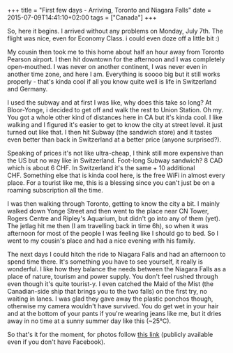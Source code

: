 +++
title = "First few days - Arriving, Toronto and Niagara Falls"
date = 2015-07-09T14:41:10+02:00
tags = ["Canada"]
+++

So, here it begins. I arrived without any problems on Monday, July 7th. The flight was nice, even for Economy Class. i could even doze off a little bit :)

My cousin then took me to this home about half an hour away from Toronto Pearson airport. I then hit downtown for the afternoon and I was completely open-mouthed. I was never on another continent, I was never even in another time zone, and here I am. Everything is soooo big but it still works properly - that's kinda cool if all you know quite well is life in Switzerland and Germany.

I used the subway and at first I was like, why does this take so long? At Bloor-Yonge, i decided to get off and walk the rest to Union Station. Oh my. You got a whole other kind of distances here in CA but it's kinda cool. I like walking and I figured it's easier to get to know the city at street level. it just turned out like that. I then hit Subway (the sandwich store) and it tastes even better than back in Switzerland at a better price (anyone surprised?).

Speaking of prices it's not like ultra-cheap, I think still more expensive than the US but no way like in Switzerland. Foot-long Subway sandwich? 8 CAD which is about 6 CHF. In Switzerland it's the same + 10 additional CHF. Something else that is kinda cool here, is the free WiFi in almost every place. For a tourist like me, this is a blessing since you can't just be on a roaming subscription all the time.

I was then walking through Toronto, getting to know the city a bit. I mainly walked down Yonge Street and then went to the place near CN Tower, Rogers Centre and Ripley's Aquarium, but didn't go into any of them (yet). The jetlag hit me then (I am travelling back in time 6h), so when it was afternoon for most of the people I was feeling like I should go to bed. So I went to my cousin's place and had a nice evening with his family.

The next days I could hitch the ride to Niagara Falls and had an afternoon to spend time there. It's something you have to see yourself, it really is wonderful. I like how they balance the needs between the Niagara Falls as a place of nature, tourism and power supply. You don't feel rushed through even though it's quite tourist-y. I even catched the Maid of the Mist (the Canadian-side ship that brings you to the two falls) on the first try, no waiting in lanes. I was glad they gave away the plastic ponchos though, otherwise my camera wouldn't have survived. You do get wet in your hair and at the bottom of your pants if you're wearing jeans like me, but it dries away in no time at a sunny summer day like this (~25°C).

So that's it for the moment, for photos follow [this link](https://www.facebook.com/media/set/?set=a.10206373325424370.1073741825.1004749140&type=3) (publicly available even if you don't have Facebook).